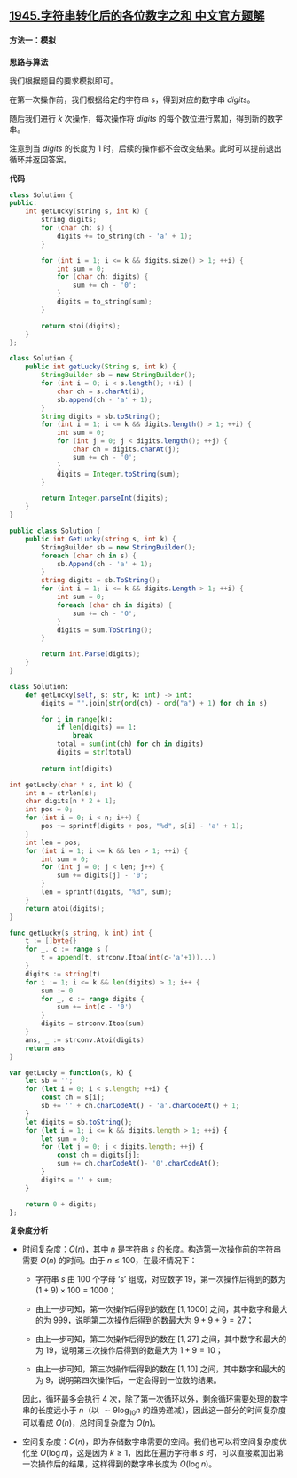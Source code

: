 ## [1945.字符串转化后的各位数字之和 中文官方题解](https://leetcode.cn/problems/sum-of-digits-of-string-after-convert/solutions/100000/zi-fu-chuan-zhuan-hua-hou-de-ge-wei-shu-bhdx4)

#### 方法一：模拟

**思路与算法**

我们根据题目的要求模拟即可。

在第一次操作前，我们根据给定的字符串 $s$，得到对应的数字串 $\textit{digits}$。

随后我们进行 $k$ 次操作，每次操作将 $\textit{digits}$ 的每个数位进行累加，得到新的数字串。

注意到当 $\textit{digits}$ 的长度为 $1$ 时，后续的操作都不会改变结果。此时可以提前退出循环并返回答案。

**代码**

```C++ [sol1-C++]
class Solution {
public:
    int getLucky(string s, int k) {
        string digits;
        for (char ch: s) {
            digits += to_string(ch - 'a' + 1);
        }

        for (int i = 1; i <= k && digits.size() > 1; ++i) {
            int sum = 0;
            for (char ch: digits) {
                sum += ch - '0';
            }
            digits = to_string(sum);
        }

        return stoi(digits);
    }
};
```

```Java [sol1-Java]
class Solution {
    public int getLucky(String s, int k) {
        StringBuilder sb = new StringBuilder();
        for (int i = 0; i < s.length(); ++i) {
            char ch = s.charAt(i);
            sb.append(ch - 'a' + 1);
        }
        String digits = sb.toString();
        for (int i = 1; i <= k && digits.length() > 1; ++i) {
            int sum = 0;
            for (int j = 0; j < digits.length(); ++j) {
                char ch = digits.charAt(j);
                sum += ch - '0';
            }
            digits = Integer.toString(sum);
        }

        return Integer.parseInt(digits);
    }
}
```

```C# [sol1-C#]
public class Solution {
    public int GetLucky(string s, int k) {
        StringBuilder sb = new StringBuilder();
        foreach (char ch in s) {
            sb.Append(ch - 'a' + 1);
        }
        string digits = sb.ToString();
        for (int i = 1; i <= k && digits.Length > 1; ++i) {
            int sum = 0;
            foreach (char ch in digits) {
                sum += ch - '0';
            }
            digits = sum.ToString();
        }

        return int.Parse(digits);
    }
}
```

```Python [sol1-Python3]
class Solution:
    def getLucky(self, s: str, k: int) -> int:
        digits = "".join(str(ord(ch) - ord("a") + 1) for ch in s)

        for i in range(k):
            if len(digits) == 1:
                break
            total = sum(int(ch) for ch in digits)
            digits = str(total)
        
        return int(digits)
```

```C [sol1-C]
int getLucky(char * s, int k) {
    int n = strlen(s);
    char digits[n * 2 + 1];
    int pos = 0;
    for (int i = 0; i < n; i++) {
        pos += sprintf(digits + pos, "%d", s[i] - 'a' + 1);
    }
    int len = pos;
    for (int i = 1; i <= k && len > 1; ++i) {
        int sum = 0;
        for (int j = 0; j < len; j++) {
            sum += digits[j] - '0';
        }
        len = sprintf(digits, "%d", sum);
    }
    return atoi(digits);
}
```

```go [sol1-Golang]
func getLucky(s string, k int) int {
    t := []byte{}
    for _, c := range s {
        t = append(t, strconv.Itoa(int(c-'a'+1))...)
    }
    digits := string(t)
    for i := 1; i <= k && len(digits) > 1; i++ {
        sum := 0
        for _, c := range digits {
            sum += int(c - '0')
        }
        digits = strconv.Itoa(sum)
    }
    ans, _ := strconv.Atoi(digits)
    return ans
}
```

```JavaScript [sol1-JavaScript]
var getLucky = function(s, k) {
    let sb = '';
    for (let i = 0; i < s.length; ++i) {
        const ch = s[i];
        sb += '' + ch.charCodeAt() - 'a'.charCodeAt() + 1;
    }
    let digits = sb.toString();
    for (let i = 1; i <= k && digits.length > 1; ++i) {
        let sum = 0;
        for (let j = 0; j < digits.length; ++j) {
            const ch = digits[j];
            sum += ch.charCodeAt()- '0'.charCodeAt();
        }
        digits = '' + sum;
    }

    return 0 + digits;
};
```

**复杂度分析**

- 时间复杂度：$O(n)$，其中 $n$ 是字符串 $s$ 的长度。构造第一次操作前的字符串需要 $O(n)$ 的时间。由于 $n \leq 100$，在最坏情况下：

    - 字符串 $s$ 由 $100$ 个字母 $\text{`s'}$ 组成，对应数字 $19$，第一次操作后得到的数为 $(1+9) \times 100 = 1000$；

    - 由上一步可知，第一次操作后得到的数在 $[1, 1000]$ 之间，其中数字和最大的为 $999$，说明第二次操作后得到的数最大为 $9+9+9=27$；

    - 由上一步可知，第二次操作后得到的数在 $[1, 27]$ 之间，其中数字和最大的为 $19$，说明第三次操作后得到的数最大为 $1+9=10$；

    - 由上一步可知，第三次操作后得到的数在 $[1, 10]$ 之间，其中数字和最大的为 $9$，说明第四次操作后，一定会得到一位数的结果。

    因此，循环最多会执行 $4$ 次，除了第一次循环以外，剩余循环需要处理的数字串的长度远小于 $n$（以 $\sim 9 \log_{10} n$ 的趋势递减），因此这一部分的时间复杂度可以看成 $O(n)$，总时间复杂度为 $O(n)$。

- 空间复杂度：$O(n)$，即为存储数字串需要的空间。我们也可以将空间复杂度优化至 $O(\log n)$，这是因为 $k \geq 1$，因此在遍历字符串 $s$ 时，可以直接累加出第一次操作后的结果，这样得到的数字串长度为 $O(\log n)$。